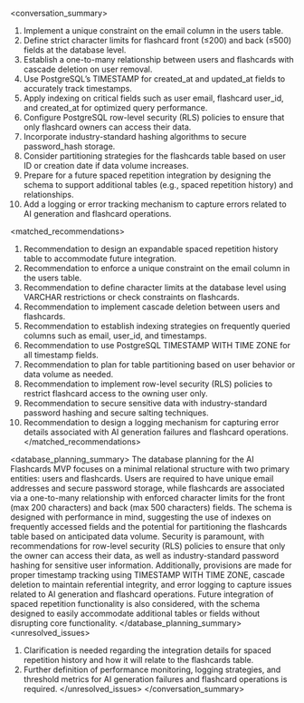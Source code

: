 <conversation_summary>

1. Implement a unique constraint on the email column in the users table.
2. Define strict character limits for flashcard front (≤200) and back (≤500) fields at the database level.
3. Establish a one-to-many relationship between users and flashcards with cascade deletion on user removal.
4. Use PostgreSQL’s TIMESTAMP for created_at and updated_at fields to accurately track timestamps.
5. Apply indexing on critical fields such as user email, flashcard user_id, and created_at for optimized query performance.
6. Configure PostgreSQL row-level security (RLS) policies to ensure that only flashcard owners can access their data.
7. Incorporate industry-standard hashing algorithms to secure password_hash storage.
8. Consider partitioning strategies for the flashcards table based on user ID or creation date if data volume increases.
9. Prepare for a future spaced repetition integration by designing the schema to support additional tables (e.g., spaced repetition history) and relationships.
10. Add a logging or error tracking mechanism to capture errors related to AI generation and flashcard operations.

<matched_recommendations>

1. Recommendation to design an expandable spaced repetition history table to accommodate future integration.
2. Recommendation to enforce a unique constraint on the email column in the users table.
3. Recommendation to define character limits at the database level using VARCHAR restrictions or check constraints on flashcards.
4. Recommendation to implement cascade deletion between users and flashcards.
5. Recommendation to establish indexing strategies on frequently queried columns such as email, user_id, and timestamps.
6. Recommendation to use PostgreSQL TIMESTAMP WITH TIME ZONE for all timestamp fields.
7. Recommendation to plan for table partitioning based on user behavior or data volume as needed.
8. Recommendation to implement row-level security (RLS) policies to restrict flashcard access to the owning user only.
9. Recommendation to secure sensitive data with industry-standard password hashing and secure salting techniques.
10. Recommendation to design a logging mechanism for capturing error details associated with AI generation failures and flashcard operations. </matched_recommendations>

<database_planning_summary> The database planning for the AI Flashcards MVP focuses on a minimal relational structure with two primary entities: users and flashcards. Users are required to have unique email addresses and secure password storage, while flashcards are associated via a one-to-many relationship with enforced character limits for the front (max 200 characters) and back (max 500 characters) fields. The schema is designed with performance in mind, suggesting the use of indexes on frequently accessed fields and the potential for partitioning the flashcards table based on anticipated data volume. Security is paramount, with recommendations for row-level security (RLS) policies to ensure that only the owner can access their data, as well as industry-standard password hashing for sensitive user information. Additionally, provisions are made for proper timestamp tracking using TIMESTAMP WITH TIME ZONE, cascade deletion to maintain referential integrity, and error logging to capture issues related to AI generation and flashcard operations. Future integration of spaced repetition functionality is also considered, with the schema designed to easily accommodate additional tables or fields without disrupting core functionality. </database_planning_summary>
<unresolved_issues>

1. Clarification is needed regarding the integration details for spaced repetition history and how it will relate to the flashcards table.
2. Further definition of performance monitoring, logging strategies, and threshold metrics for AI generation failures and flashcard operations is required. </unresolved_issues> </conversation_summary>
